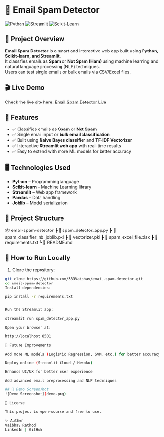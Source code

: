 # 📧 Email Spam Detector

![Python](https://img.shields.io/badge/Python-3.10-blue) ![Streamlit](https://img.shields.io/badge/Streamlit-App-orange) ![Scikit-Learn](https://img.shields.io/badge/Scikit--Learn-ML-green)

## 🌟 Project Overview
**Email Spam Detector** is a smart and interactive web app built using **Python, Scikit-learn, and Streamlit**.  
It classifies emails as **Spam** or **Not Spam (Ham)** using machine learning and natural language processing (NLP) techniques.  
Users can test single emails or bulk emails via CSV/Excel files.

## 🎬 Live Demo
Check the live site here: [Email Spam Detector Live](https://share.streamlit.io/333vaibhav/email-spam-detector)

## 💎 Features
- ✅ Classifies emails as **Spam** or **Not Spam**  
- ✅ Single email input or **bulk email classification**  
- ✅ Built using **Naive Bayes classifier** and **TF-IDF Vectorizer**  
- ✅ Interactive **Streamlit web app** with real-time results  
- ✅ Easy to extend with more ML models for better accuracy  

## 🖥️ Technologies Used
- **Python** – Programming language  
- **Scikit-learn** – Machine Learning library  
- **Streamlit** – Web app framework  
- **Pandas** – Data handling  
- **Joblib** – Model serialization  

## 📂 Project Structure
📦 email-spam-detector
 ┣ 📜 spam_detector_app.py
 ┣ 📜 spam_classifier_nb_joblib.pkl
 ┣ 📜 vectorizer.pkl
 ┣ 📜 spam_excel_file.xlsx
 ┣ 📜 requirements.txt
 ┗ 📜 README.md

## 🚀 How to Run Locally
1. Clone the repository:  
```bash
git clone https://github.com/333Vaibhav/email-spam-detector.git
cd email-spam-detector
Install dependencies:

pip install -r requirements.txt


Run the Streamlit app:

streamlit run spam_detector_app.py

Open your browser at:

http://localhost:8501

🎯 Future Improvements

Add more ML models (Logistic Regression, SVM, etc.) for better accuracy

Deploy online (Streamlit Cloud / Heroku)

Enhance UI/UX for better user experience

Add advanced email preprocessing and NLP techniques

## 📸 Demo Screenshot
![Demo Screenshot](demo.png)

📜 License

This project is open-source and free to use.

✨ Author
Vaibhav Rathod
LinkedIn | GitHub
